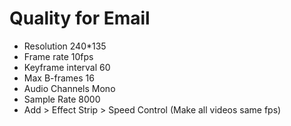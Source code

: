 # Quality for Email
* Resolution 240*135
* Frame rate 10fps
* Keyframe interval 60
* Max B-frames 16
* Audio Channels Mono
* Sample Rate 8000
* Add > Effect Strip > Speed Control (Make all videos same fps)